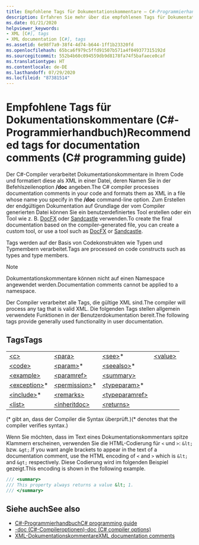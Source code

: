```yaml
---
title: Empfohlene Tags für Dokumentationskommentare – C#-Programmierhandbuch
description: Erfahren Sie mehr über die empfohlenen Tags für Dokumentationskommentare. Hier finden Sie eine Liste der empfohlenen Tags sowie zusätzliche verfügbare Ressourcen.
ms.date: 01/21/2020
helpviewer_keywords:
- XML [C#], tags
- XML documentation [C#], tags
ms.assetid: 6e98f7a9-38f4-4d74-b644-1ff1b23320fd
ms.openlocfilehash: 65bca6f979c5ffd91507b571a4f049377315192d
ms.sourcegitcommit: 552b4b60c094559db9d8178fa74f5bafaece0caf
ms.translationtype: HT
ms.contentlocale: de-DE
ms.lasthandoff: 07/29/2020
ms.locfileid: "87381514"
---
```

# <a name="recommended-tags-for-documentation-comments-c-programming-guide"></a><span data-ttu-id="c6074-104">Empfohlene Tags für Dokumentationskommentare (C#-Programmierhandbuch)</span><span class="sxs-lookup"><span data-stu-id="c6074-104">Recommended tags for documentation comments (C# programming guide)</span></span>

<span data-ttu-id="c6074-105">Der C#-Compiler verarbeitet Dokumentationskommentare in Ihrem Code und formatiert diese als XML in einer Datei, deren Namen Sie in der Befehlszeilenoption **/doc** angeben.</span><span class="sxs-lookup"><span data-stu-id="c6074-105">The C# compiler processes documentation comments in your code and formats them as XML in a file whose name you specify in the **/doc** command-line option.</span></span> <span data-ttu-id="c6074-106">Zum Erstellen der endgültigen Dokumentation auf Grundlage der vom Compiler generierten Datei können Sie ein benutzerdefiniertes Tool erstellen oder ein Tool wie z. B. [DocFX](https://dotnet.github.io/docfx/) oder [Sandcastle](https://github.com/EWSoftware/SHFB) verwenden.</span><span class="sxs-lookup"><span data-stu-id="c6074-106">To create the final documentation based on the compiler-generated file, you can create a custom tool, or use a tool such as [DocFX](https://dotnet.github.io/docfx/) or [Sandcastle](https://github.com/EWSoftware/SHFB).</span></span>

<span data-ttu-id="c6074-107">Tags werden auf der Basis von Codekonstrukten wie Typen und Typmembern verarbeitet.</span><span class="sxs-lookup"><span data-stu-id="c6074-107">Tags are processed on code constructs such as types and type members.</span></span>

> [!NOTE]
> <span data-ttu-id="c6074-108">Dokumentationskommentare können nicht auf einen Namespace angewendet werden.</span><span class="sxs-lookup"><span data-stu-id="c6074-108">Documentation comments cannot be applied to a namespace.</span></span>  
  
 <span data-ttu-id="c6074-109">Der Compiler verarbeitet alle Tags, die gültige XML sind.</span><span class="sxs-lookup"><span data-stu-id="c6074-109">The compiler will process any tag that is valid XML.</span></span> <span data-ttu-id="c6074-110">Die folgenden Tags stellen allgemein verwendete Funktionen in der Benutzerdokumentation bereit.</span><span class="sxs-lookup"><span data-stu-id="c6074-110">The following tags provide generally used functionality in user documentation.</span></span>  
  
## <a name="tags"></a><span data-ttu-id="c6074-111">Tags</span><span class="sxs-lookup"><span data-stu-id="c6074-111">Tags</span></span>  
  
|||||  
|---|---|---|---|
|[\<c>](./code-inline.md)|[\<para>](./para.md)|[\<see>](./see.md)*|[\<value>](./value.md)  
|[\<code>](./code.md)|[\<param>](./param.md)*|[\<seealso>](./seealso.md)*|  
|[\<example>](./example.md)|[\<paramref>](./paramref.md)|[\<summary>](./summary.md)|  
|[\<exception>](./exception.md)*|[\<permission>](./permission.md)*|[\<typeparam>](./typeparam.md)*|  
|[\<include>](./include.md)*|[\<remarks>](./remarks.md)|[\<typeparamref>](./typeparamref.md)|  
|[\<list>](./list.md)|[\<inheritdoc>](./inheritdoc.md)|[\<returns>](./returns.md)|
  
<span data-ttu-id="c6074-112">(\* gibt an, dass der Compiler die Syntax überprüft.)</span><span class="sxs-lookup"><span data-stu-id="c6074-112">(\* denotes that the compiler verifies syntax.)</span></span>

<span data-ttu-id="c6074-113">Wenn Sie möchten, dass im Text eines Dokumentationskommentars spitze Klammern erscheinen, verwenden Sie die HTML-Codierung für `<` und `>`: `&lt;` bzw. `&gt;`.</span><span class="sxs-lookup"><span data-stu-id="c6074-113">If you want angle brackets to appear in the text of a documentation comment, use the HTML encoding of `<` and `>` which is `&lt;` and `&gt;` respectively.</span></span> <span data-ttu-id="c6074-114">Diese Codierung wird im folgenden Beispiel gezeigt.</span><span class="sxs-lookup"><span data-stu-id="c6074-114">This encoding is shown in the following example.</span></span>

```csharp
/// <summary>
/// This property always returns a value &lt; 1.
/// </summary>
```

## <a name="see-also"></a><span data-ttu-id="c6074-115">Siehe auch</span><span class="sxs-lookup"><span data-stu-id="c6074-115">See also</span></span>

- [<span data-ttu-id="c6074-116">C#-Programmierhandbuch</span><span class="sxs-lookup"><span data-stu-id="c6074-116">C# programming guide</span></span>](../index.md)
- [<span data-ttu-id="c6074-117">-doc (C#-Compileroptionen)</span><span class="sxs-lookup"><span data-stu-id="c6074-117">-doc (C# compiler options)</span></span>](../../language-reference/compiler-options/doc-compiler-option.md)
- [<span data-ttu-id="c6074-118">XML-Dokumentationskommentare</span><span class="sxs-lookup"><span data-stu-id="c6074-118">XML documentation comments</span></span>](./index.md)

